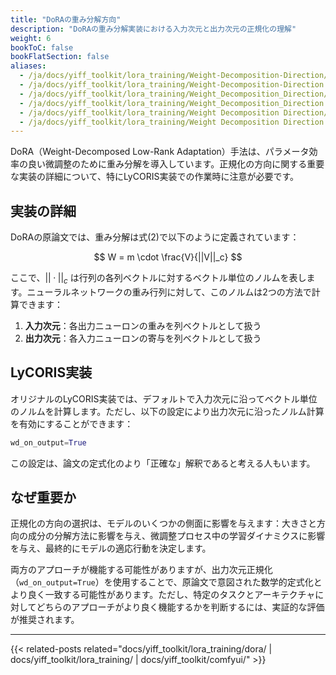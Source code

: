 ```yaml
---
title: "DoRAの重み分解方向"
description: "DoRAの重み分解実装における入力次元と出力次元の正規化の理解"
weight: 6
bookToC: false
bookFlatSection: false
aliases:
  - /ja/docs/yiff_toolkit/lora_training/Weight-Decomposition-Direction/
  - /ja/docs/yiff_toolkit/lora_training/Weight-Decomposition-Direction
  - /ja/docs/yiff_toolkit/lora_training/Weight_Decomposition_Direction/
  - /ja/docs/yiff_toolkit/lora_training/Weight_Decomposition_Direction
  - /ja/docs/yiff_toolkit/lora_training/Weight Decomposition Direction/
  - /ja/docs/yiff_toolkit/lora_training/Weight Decomposition Direction
---
```


DoRA（Weight-Decomposed Low-Rank Adaptation）手法は、パラメータ効率の良い微調整のために重み分解を導入しています。正規化の方向に関する重要な実装の詳細について、特にLyCORIS実装での作業時に注意が必要です。

## 実装の詳細

DoRAの原論文では、重み分解は式(2)で以下のように定義されています：

$$ W = m \cdot \frac{V}{||V||_c} $$

ここで、$||·||_c$ は行列の各列ベクトルに対するベクトル単位のノルムを表します。ニューラルネットワークの重み行列に対して、このノルムは2つの方法で計算できます：

1. **入力次元**：各出力ニューロンの重みを列ベクトルとして扱う
2. **出力次元**：各入力ニューロンの寄与を列ベクトルとして扱う

## LyCORIS実装

オリジナルのLyCORIS実装では、デフォルトで入力次元に沿ってベクトル単位のノルムを計算します。ただし、以下の設定により出力次元に沿ったノルム計算を有効にすることができます：

```python
wd_on_output=True
```

この設定は、論文の定式化のより「正確な」解釈であると考える人もいます。

## なぜ重要か

正規化の方向の選択は、モデルのいくつかの側面に影響を与えます：大きさと方向の成分の分解方法に影響を与え、微調整プロセス中の学習ダイナミクスに影響を与え、最終的にモデルの適応行動を決定します。

両方のアプローチが機能する可能性がありますが、出力次元正規化（`wd_on_output=True`）を使用することで、原論文で意図された数学的定式化とより良く一致する可能性があります。ただし、特定のタスクとアーキテクチャに対してどちらのアプローチがより良く機能するかを判断するには、実証的な評価が推奨されます。

---

<!--
HUGO_SEARCH_EXCLUDE_START
-->
{{< related-posts related="docs/yiff_toolkit/lora_training/dora/ | docs/yiff_toolkit/lora_training/ | docs/yiff_toolkit/comfyui/" >}}
<!--
HUGO_SEARCH_EXCLUDE_END
-->
